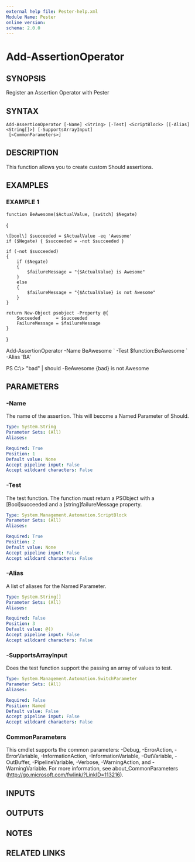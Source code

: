 ```yaml
---
external help file: Pester-help.xml
Module Name: Pester
online version:
schema: 2.0.0
---
```


# Add-AssertionOperator

## SYNOPSIS
Register an Assertion Operator with Pester

## SYNTAX

```
Add-AssertionOperator [-Name] <String> [-Test] <ScriptBlock> [[-Alias] <String[]>] [-SupportsArrayInput]
 [<CommonParameters>]
```

## DESCRIPTION
This function allows you to create custom Should assertions.

## EXAMPLES

### EXAMPLE 1
```
function BeAwesome($ActualValue, [switch] $Negate)
```

{

    \[bool\] $succeeded = $ActualValue -eq 'Awesome'
    if ($Negate) { $succeeded = -not $succeeded }

    if (-not $succeeded)
    {
        if ($Negate)
        {
            $failureMessage = "{$ActualValue} is Awesome"
        }
        else
        {
            $failureMessage = "{$ActualValue} is not Awesome"
        }
    }

    return New-Object psobject -Property @{
        Succeeded      = $succeeded
        FailureMessage = $failureMessage
    }
}

Add-AssertionOperator -Name  BeAwesome \`
                    -Test  $function:BeAwesome \`
                    -Alias 'BA'

PS C:\\\> "bad" | should -BeAwesome
{bad} is not Awesome

## PARAMETERS

### -Name
The name of the assertion.
This will become a Named Parameter of Should.

```yaml
Type: System.String
Parameter Sets: (All)
Aliases:

Required: True
Position: 1
Default value: None
Accept pipeline input: False
Accept wildcard characters: False
```

### -Test
The test function.
The function must return a PSObject with a \[Bool\]succeeded and a \[string\]failureMessage property.

```yaml
Type: System.Management.Automation.ScriptBlock
Parameter Sets: (All)
Aliases:

Required: True
Position: 2
Default value: None
Accept pipeline input: False
Accept wildcard characters: False
```

### -Alias
A list of aliases for the Named Parameter.

```yaml
Type: System.String[]
Parameter Sets: (All)
Aliases:

Required: False
Position: 3
Default value: @()
Accept pipeline input: False
Accept wildcard characters: False
```

### -SupportsArrayInput
Does the test function support the passing an array of values to test.

```yaml
Type: System.Management.Automation.SwitchParameter
Parameter Sets: (All)
Aliases:

Required: False
Position: Named
Default value: False
Accept pipeline input: False
Accept wildcard characters: False
```

### CommonParameters
This cmdlet supports the common parameters: -Debug, -ErrorAction, -ErrorVariable, -InformationAction, -InformationVariable, -OutVariable, -OutBuffer, -PipelineVariable, -Verbose, -WarningAction, and -WarningVariable.
For more information, see about_CommonParameters (http://go.microsoft.com/fwlink/?LinkID=113216).

## INPUTS

## OUTPUTS

## NOTES

## RELATED LINKS

